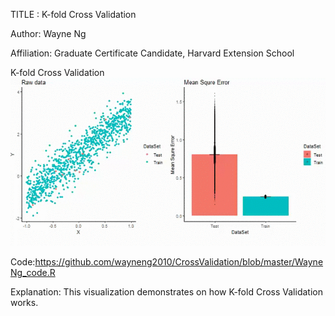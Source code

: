 TITLE : K-fold Cross Validation

Author: Wayne Ng

Affiliation: Graduate Certificate Candidate, Harvard Extension School 




K-fold Cross Validation
![Alt Text](WayneNg_artifact.gif)


Code:https://github.com/wayneng2010/CrossValidation/blob/master/WayneNg_code.R


Explanation: 
This visualization demonstrates on how K-fold Cross Validation works. 
